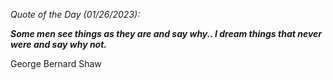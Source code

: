 *Quote of the Day (01/26/2023):*

_**Some men see things as they are and say why.. I dream things that never were and say why not.**_

George Bernard Shaw